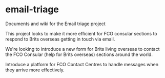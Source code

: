 # email-triage
Documents and wiki for the Email triage project
<p>This project looks to make it more efficient for FCO consular sections to respond to Brits overseas getting in touch via email.</p>
<p>We're looking to introduce a new form for Brits living overseas to contact the FCO Consular (help for Brits overseas) sections around the world.</p>
<p>Introduce a platform for FCO Contact Centres to handle messages when they arrive more effectively.</p>

